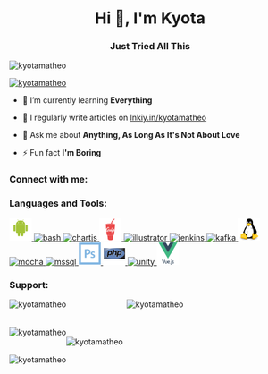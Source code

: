 <h1 align="center">Hi 👋, I'm Kyota</h1>

<h3 align="center">Just Tried All This</h3>

<p align="left"> <img src="https://komarev.com/ghpvc/?username=kyotamatheo&label=Profile%20views&color=0e75b6&style=flat" alt="kyotamatheo" /> </p>

<p align="left"> <a href="https://github.com/ryo-ma/github-profile-trophy"><img src="https://github-profile-trophy.vercel.app/?username=kyotamatheo" alt="kyotamatheo" /></a> </p>

- 🌱 I’m currently learning **Everything**

- 📝 I regularly write articles on [lnkiy.in/kyotamatheo](lnkiy.in/kyotamatheo)

- 💬 Ask me about **Anything, As Long As It's Not About Love**

- ⚡ Fun fact **I'm Boring**

<h3 align="left">Connect with me:</h3>

<p align="left">

</p>

<h3 align="left">Languages and Tools:</h3>

<p align="left"> <a href="https://developer.android.com" target="_blank" rel="noreferrer"> <img src="https://raw.githubusercontent.com/devicons/devicon/master/icons/android/android-original-wordmark.svg" alt="android" width="40" height="40"/> </a> <a href="https://www.gnu.org/software/bash/" target="_blank" rel="noreferrer"> <img src="https://www.vectorlogo.zone/logos/gnu_bash/gnu_bash-icon.svg" alt="bash" width="40" height="40"/> </a> <a href="https://www.chartjs.org" target="_blank" rel="noreferrer"> <img src="https://www.chartjs.org/media/logo-title.svg" alt="chartjs" width="40" height="40"/> </a> <a href="https://gulpjs.com" target="_blank" rel="noreferrer"> <img src="https://raw.githubusercontent.com/devicons/devicon/master/icons/gulp/gulp-plain.svg" alt="gulp" width="40" height="40"/> </a> <a href="https://www.adobe.com/in/products/illustrator.html" target="_blank" rel="noreferrer"> <img src="https://www.vectorlogo.zone/logos/adobe_illustrator/adobe_illustrator-icon.svg" alt="illustrator" width="40" height="40"/> </a> <a href="https://www.jenkins.io" target="_blank" rel="noreferrer"> <img src="https://www.vectorlogo.zone/logos/jenkins/jenkins-icon.svg" alt="jenkins" width="40" height="40"/> </a> <a href="https://kafka.apache.org/" target="_blank" rel="noreferrer"> <img src="https://www.vectorlogo.zone/logos/apache_kafka/apache_kafka-icon.svg" alt="kafka" width="40" height="40"/> </a> <a href="https://www.linux.org/" target="_blank" rel="noreferrer"> <img src="https://raw.githubusercontent.com/devicons/devicon/master/icons/linux/linux-original.svg" alt="linux" width="40" height="40"/> </a> <a href="https://mochajs.org" target="_blank" rel="noreferrer"> <img src="https://www.vectorlogo.zone/logos/mochajs/mochajs-icon.svg" alt="mocha" width="40" height="40"/> </a> <a href="https://www.microsoft.com/en-us/sql-server" target="_blank" rel="noreferrer"> <img src="https://www.svgrepo.com/show/303229/microsoft-sql-server-logo.svg" alt="mssql" width="40" height="40"/> </a> <a href="https://www.photoshop.com/en" target="_blank" rel="noreferrer"> <img src="https://raw.githubusercontent.com/devicons/devicon/master/icons/photoshop/photoshop-line.svg" alt="photoshop" width="40" height="40"/> </a> <a href="https://www.php.net" target="_blank" rel="noreferrer"> <img src="https://raw.githubusercontent.com/devicons/devicon/master/icons/php/php-original.svg" alt="php" width="40" height="40"/> </a> <a href="https://unity.com/" target="_blank" rel="noreferrer"> <img src="https://www.vectorlogo.zone/logos/unity3d/unity3d-icon.svg" alt="unity" width="40" height="40"/> </a> <a href="https://vuejs.org/" target="_blank" rel="noreferrer"> <img src="https://raw.githubusercontent.com/devicons/devicon/master/icons/vuejs/vuejs-original-wordmark.svg" alt="vuejs" width="40" height="40"/> </a> </p>

<h3 align="left">Support:</h3>

<p><a href="https://www.buymeacoffee.com/kyotamatheo"> <img align="left" src="https://cdn.buymeacoffee.com/buttons/v2/default-yellow.png" height="50" width="210" alt="kyotamatheo" /></a><a href="https://ko-fi.com/kyotamatheo"> <img align="left" src="https://cdn.ko-fi.com/cdn/kofi3.png?v=3" height="50" width="210" alt="kyotamatheo" /></a></p><br><br>

<p><img align="left" src="https://github-readme-stats.vercel.app/api/top-langs?username=kyotamatheo&show_icons=true&locale=en&layout=compact" alt="kyotamatheo" /></p>

<p>&nbsp;<img align="center" src="https://github-readme-stats.vercel.app/api?username=kyotamatheo&show_icons=true&locale=en" alt="kyotamatheo" /></p>

<p><img align="center" src="https://github-readme-streak-stats.herokuapp.com/?user=kyotamatheo&" alt="kyotamatheo" /></p>












